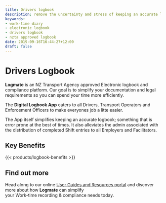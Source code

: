 ```yaml
---
title: Drivers logbook
description: remove the uncertainty and stress of keeping an accurate logbook and ensure your compliance in real-time
keywords:
- work-time diary
- electronic logbook
- drivers logbook
- nzta approved logbook
date: 2019-09-16T16:44:27+12:00
draft: false
---
```


# Drivers Logbook

**Logmate** is an NZ Transport Agency approved Electronic logbook and compliance platform. Our goal
is to simplify your documentation and legal requirements so you can spend your time more efficiently.

The **Digital Logbook App** caters to all Drivers, Transport Operators and Enforcement Officers to make everyones job a litte easier.

The App itself simplifies keeping an accurate logbook; something that is error prone at the best of times. It also alleviates the admin associated with
the distribution of completed Shift entries to all Employers and Facilitators.

## Key Benefits

{{< products/logbook-benefits >}}

## Find out more

Head along to our online [User Guides and Resources portal](https://help.logmate.co.nz) and discover more about how **Logmate** can simplify  
your Work-time recording & compliance needs today.



 